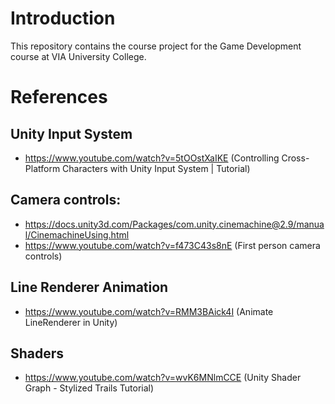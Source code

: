 # Introduction
This repository contains the course project for the Game Development course at VIA University College. 

# References
## Unity Input System
- https://www.youtube.com/watch?v=5tOOstXaIKE (Controlling Cross-Platform Characters with Unity Input System | Tutorial)

## Camera controls:
- https://docs.unity3d.com/Packages/com.unity.cinemachine@2.9/manual/CinemachineUsing.html
- https://www.youtube.com/watch?v=f473C43s8nE (First person camera controls)

## Line Renderer Animation
- https://www.youtube.com/watch?v=RMM3BAick4I (Animate LineRenderer in Unity)

## Shaders
- https://www.youtube.com/watch?v=wvK6MNlmCCE (Unity Shader Graph - Stylized Trails Tutorial)

